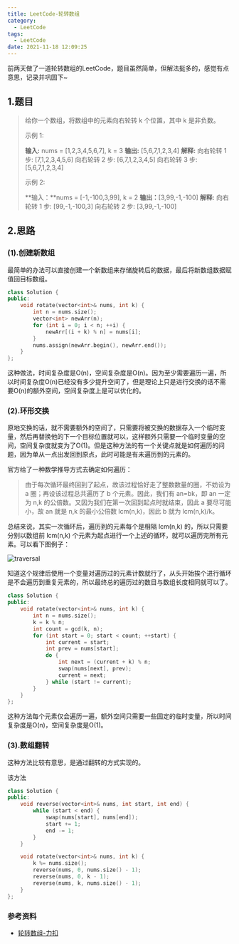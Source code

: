 ```yaml
---
title: LeetCode-轮转数组
category:
  - LeetCode
tags:
  - LeetCode
date: 2021-11-18 12:09:25
---
```


前两天做了一道轮转数组的LeetCode，题目虽然简单，但解法挺多的，感觉有点意思，记录并巩固下~
<!-- more -->

## 1.题目

> 给你一个数组，将数组中的元素向右轮转 k 个位置，其中 k 是非负数。
>
> 示例 1:
>
> **输入:** nums = [1,2,3,4,5,6,7], k = 3
> **输出:** [5,6,7,1,2,3,4]
> **解释:**
> 向右轮转 1 步: [7,1,2,3,4,5,6]
> 向右轮转 2 步: [6,7,1,2,3,4,5]
> 向右轮转 3 步: [5,6,7,1,2,3,4]
>
> 示例 2:
>
> **输入：**nums = [-1,-100,3,99], k = 2
> **输出：**[3,99,-1,-100]
> **解释:** 
> 向右轮转 1 步: [99,-1,-100,3]
> 向右轮转 2 步: [3,99,-1,-100]

## 2.思路

### (1).创建新数组

最简单的办法可以直接创建一个新数组来存储旋转后的数据，最后将新数组数据赋值回目标数组。

``` cpp
class Solution {
public:
    void rotate(vector<int>& nums, int k) {
        int n = nums.size();
        vector<int> newArr(n);
        for (int i = 0; i < n; ++i) {
            newArr[(i + k) % n] = nums[i];
        }
        nums.assign(newArr.begin(), newArr.end());
    }
};
```

这种做法，时间复杂度是O(n)，空间复杂度是O(n)。因为至少需要遍历一遍，所以时间复杂度O(n)已经没有多少提升空间了，但是理论上只是进行交换的话不需要O(n)的额外空间，空间复杂度上是可以优化的。

### (2).环形交换

原地交换的话，就不需要额外的空间了，只需要将被交换的数据存入一个临时变量，然后再替换他的下一个目标位置就可以，这样额外只需要一个临时变量的空间，空间复杂度就变为了O(1)。但是这种方法的有一个关键点就是如何遍历的问题，因为单从一点出发回到原点，此时可能是有未遍历到的元素的。

官方给了一种数学推导方式去确定如何遍历：

> 由于每次循环最终回到了起点，故该过程恰好走了整数数量的圈，不妨设为 a 圈；再设该过程总共遍历了 b 个元素。因此，我们有 an=bk，即 an 一定为 n,k 的公倍数。又因为我们在第一次回到起点时就结束，因此 a 要尽可能小，故 an 就是 n,k 的最小公倍数 lcm(n,k)，因此 b 就为 lcm(n,k)/k。

总结来说，其实一次循环后，遍历到的元素每个是相隔 lcm(n,k) 的，所以只需要分别以数组前 lcm(n,k) 个元素为起点进行一个上述的循环，就可以遍历完所有元素。可以看下图例子：

![traversal](traversal.png)

知道这个规律后使用一个变量对遍历过的元素计数就行了，从头开始挨个进行循环是不会遍历到重复元素的，所以最终总的遍历过的数目与数组长度相同就可以了。

```cpp
class Solution {
public:
    void rotate(vector<int>& nums, int k) {
        int n = nums.size();
        k = k % n;
        int count = gcd(k, n);
        for (int start = 0; start < count; ++start) {
            int current = start;
            int prev = nums[start];
            do {
                int next = (current + k) % n;
                swap(nums[next], prev);
                current = next;
            } while (start != current);
        }
    }
};
```

这种方法每个元素仅会遍历一遍，额外空间只需要一些固定的临时变量，所以时间复杂度是O(n)，空间复杂度是O(1)。

### (3).数组翻转

这种方法比较有意思，是通过翻转的方式实现的。

该方法

```cpp
class Solution {
public:
    void reverse(vector<int>& nums, int start, int end) {
        while (start < end) {
            swap(nums[start], nums[end]);
            start += 1;
            end -= 1;
        }
    }

    void rotate(vector<int>& nums, int k) {
        k %= nums.size();
        reverse(nums, 0, nums.size() - 1);
        reverse(nums, 0, k - 1);
        reverse(nums, k, nums.size() - 1);
    }
};
```



### 参考资料

* [轮转数组-力扣](https://leetcode-cn.com/problems/rotate-array/solution/xuan-zhuan-shu-zu-by-leetcode-solution-nipk/)
